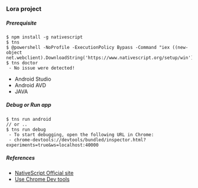 ### Lora project


##### Prerequisite
```
$ npm install -g nativescript
$ tns
$ @powershell -NoProfile -ExecutionPolicy Bypass -Command "iex ((new-object net.webclient).DownloadString('https://www.nativescript.org/setup/win'))"
$ tns doctor
 - No issue were detected!
```
 - Android Studio
 - Android AVD
 - JAVA

##### Debug or Run app
```
$ tns run android
// or ..
$ tns run debug
 - To start debugging, open the following URL in Chrome:
 - chrome-devtools://devtools/bundled/inspector.html?experiments=true&ws=localhost:40000
```

##### References
- [NativeScript Official site](https://docs.nativescript.org/)
- [Use Chrome Dev tools](https://docs.nativescript.org/tooling/chrome-devtools)
